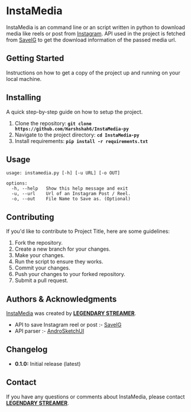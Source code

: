 # InstaMedia
InstaMedia is an command line or an script written in python to download media like reels or post from [Instagram](https://www.instagram.com). API used in the project is fetched from [SaveIG](https://saveig.app) to get the download information of the passed media url.

## Getting Started
Instructions on how to get a copy of the project up and running on your local machine.

<!-- ### Prerequisites
List any software, libraries, or hardware needed to run this project.
 Lists : 
 - **List 1** : some description
 - **List 2** : some description -->


## Installing
A quick step-by-step guide on how to setup the project.

1. Clone the repository: **`git clone https://github.com/Harshshah6/InstaMedia-py`**
2. Navigate to the project directory: **`cd InstaMedia-py`**
3. Install requirements: **`pip install -r requirements.txt`**

## Usage
```
usage: instamedia.py [-h] [-u URL] [-o OUT]

options:
  -h, --help   Show this help message and exit
  -u, --url    Url of an Instagram Post / Reel.
  -o, --out    File Name to Save as. (Optional)
```

<!-- or 
### Windows

Simply Download the latest GUI file from the **[releases](https://github.com/Harshshah6/InstaMedia-py/releases)** tab to use this project without any commands and by simple few clicks using our GUI application. -->


## Contributing
If you'd like to contribute to Project Title, here are some guidelines:

1. Fork the repository.
2. Create a new branch for your changes.
3. Make your changes.
5. Run the script to ensure they works.
6. Commit your changes.
7. Push your changes to your forked repository.
8. Submit a pull request.

<!-- 
## License
This project is licensed under the [License Name] - see the [LICENSE.md](LICENSE.md) file for details. -->

## Authors & Acknowledgments
<u>InstaMedia</u> was created by **[LEGENDARY STREAMER](https://github.com/Harshshah6)**.

- API to save Instagram reel or post :- [SaveIG](https://saveig.app)
- API parser :- [AndroSketchUI](https://androsketchui.vercel.app)

## **Changelog**

- **0.1.0:** Initial release (latest)

## **Contact**

If you have any questions or comments about InstaMedia, please contact **[LEGENDARY STREAMER](https://t.me/legendary_streamer_official)**.
